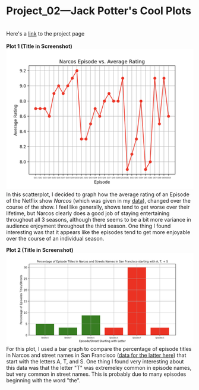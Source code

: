 # Project_02—Jack Potter's Cool Plots
\
Here's a [link](https://github.com/mikeizbicki/cmc-csci040/tree/2022fall/project_02) to the project page  
\
**Plot 1  (Title in Screenshot)**
![Plot1](https://github.com/JackPotter7/Project_02/blob/main/plot1.png)
\
In this scatterplot, I decided to graph how the average rating of an Episode of the Netflix show *Narcos* (which was given in my [data](http://api.tvmaze.com/singlesearch/shows?q=narcos&embed=episodes)), changed over the course of the show. I feel like generally, shows tend to get worse over their lifetime, but Narcos clearly does a good job of staying entertaining throughout all 3 seasons, although there seems to be a bit more variance in audience enjoyment throughout the third season. One thing I found interesting was that it appears like the episodes tend to get more enjoyable over the course of an individual season. 

**Plot 2 (Title in Screenshot)**
![Plot2](https://github.com/JackPotter7/Project_02/blob/main/plot2.png)
\
For this plot, I used a bar graph to compare the percentage of episode titles in Narcos and street names in San Francisco ([data for the latter here](https://catalog.data.gov/dataset/street-names)) that start with the letters A, T, and S. One thing I found very interesting about this data was that the letter "T" was extremeley common in episode names, but very common in street names. This is probably due to many episodes beginning with the word "the". 
